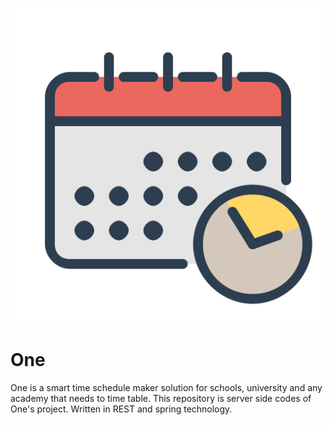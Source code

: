 ![SoftModem](extras/CalendarClockSchedule.png)

One
====

One is a smart time schedule maker solution for schools, university and any academy that needs to time table.
This repository is server side codes of One's project. Written in REST and spring technology.